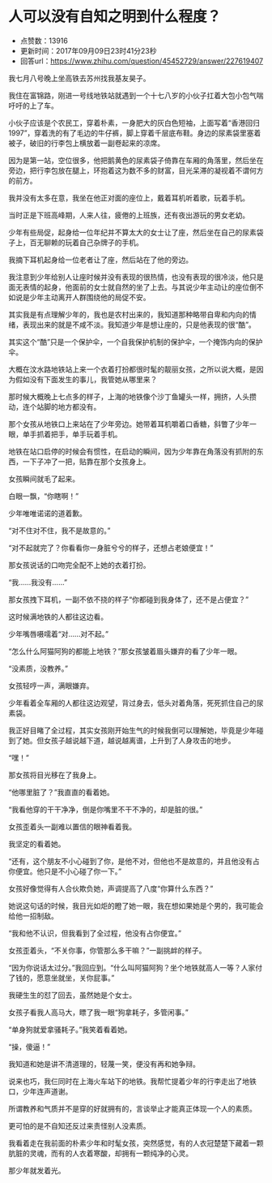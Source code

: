 # 人可以没有自知之明到什么程度？
- 点赞数：13916
- 更新时间：2017年09月09日23时41分23秒
- 回答url：https://www.zhihu.com/question/45452729/answer/227619407
<body>
 <p data-pid="ENjQSnTC">我七月八号晚上坐高铁去苏州找我基友昊子。</p>
 <p data-pid="ARASd4Cz">我住在富锦路，刚进一号线地铁站就遇到一个十七八岁的小伙子扛着大包小包气喘吁吁的上了车。</p>
 <p data-pid="PledxPNR">小伙子应该是个农民工，穿着朴素，一身肥大的灰白色短袖，上面写着“香港回归1997”，穿着洗的有了毛边的牛仔裤，脚上穿着千层底布鞋。身边的尿素袋里塞着被子，破旧的行李包上横放着一副卷起来的凉席。</p>
 <p data-pid="nmia9Yo0">因为是第一站，空位很多，他把鹅黄色的尿素袋子倚靠在车厢的角落里，然后坐在旁边，把行李包放在腿上，环抱着这为数不多的财富，目光呆滞的凝视着不谓何方的前方。</p>
 <p data-pid="GV17S6wI">我并没有太多在意，我坐在他正对面的座位上，戴着耳机听着歌，玩着手机。</p>
 <p data-pid="jJGvfi7x">当时正是下班高峰期，人来人往，疲倦的上班族，还有夜出游玩的男女老幼。</p>
 <p data-pid="MY7vCHI_">少年有些局促，起身给一位年纪并不算太大的女士让了座，然后坐在自己的尿素袋子上，百无聊赖的玩着自己杂牌子的手机。</p>
 <p data-pid="LAZuaGqZ">我摘下耳机起身给一位老者让了座，然后站在了他的旁边。</p>
 <p data-pid="noNJ5NW0">我注意到少年给别人让座时候并没有表现的很热情，也没有表现的很冷淡，他只是面无表情的起身，他面前的女士就自然的坐了上去。与其说少年主动让的座位倒不如说是少年主动离开人群围绕他的局促不安。</p>
 <p data-pid="0SEv1Ay-">其实我是有点理解少年的，我也是农村出来的，我知道那种略带自卑和内向的情绪，表现出来的就是不咸不淡。我知道少年是想让座的，只是他表现的很“酷”。</p>
 <p data-pid="a0Imom9b">其实这个“酷”只是一个保护伞，一个自我保护机制的保护伞，一个掩饰内向的保护伞。</p>
 <p data-pid="pVOv9Z8I">大概在汶水路地铁站上来一个衣着打扮都很时髦的靓丽女孩，之所以说大概，是因为假如没有下面发生的事儿，我管她从哪里来？</p>
 <p data-pid="Gng-3KWc">那时候大概晚上七点多的样子，上海的地铁像个沙丁鱼罐头一样，拥挤，人头攒动，连个站脚的地方都没有。</p>
 <p data-pid="nJyl5x0r">那个女孩从地铁口上来站在了少年旁边。她带着耳机嚼着口香糖，斜瞥了少年一眼，单手抓着把手，单手玩着手机。</p>
 <p data-pid="-1jZcEnk">地铁在站口启停的时候会有惯性，在启动的瞬间，因为少年靠在角落没有抓附的东西，一下子冲了一把，贴靠在那个女孩身上。</p>
 <p data-pid="Cpv830OK">女孩瞬间就毛了起来。</p>
 <p data-pid="zIU_xdLP">白眼一飘，“你瞎啊！”</p>
 <p data-pid="-LJItUTc">少年唯唯诺诺的道着歉。</p>
 <p data-pid="eu2OHT4o">“对不住对不住，我不是故意的。”</p>
 <p data-pid="CIUszeaM">“对不起就完了？你看看你一身脏兮兮的样子，还想占老娘便宜！”</p>
 <p data-pid="1YJ2ZoPe">那女孩说话的口吻完全配不上她的衣着打扮。</p>
 <p data-pid="wd38obew">“我……我没有……”</p>
 <p data-pid="qYpMFYjo">那女孩拽下耳机，一副不依不挠的样子“你都碰到我身体了，还不是占便宜？”</p>
 <p data-pid="DFVuY1lv">这时候满地铁的人都往这边看。</p>
 <p data-pid="Ez2Uaux6">少年嘴唇嗫嚅着“对……对不起。”</p>
 <p data-pid="JsrjhGf6">“怎么什么阿猫阿狗的都能上地铁？”那女孩皱着眉头嫌弃的看了少年一眼。</p>
 <p data-pid="QMjtMCuT">“没素质，没教养。”</p>
 <p data-pid="lFmLpLTo">女孩轻哼一声，满眼嫌弃。</p>
 <p data-pid="1eG_Ag2j">少年看着全车厢的人都往这边观望，背过身去，低头对着角落，死死抓住自己的尿素袋。</p>
 <p data-pid="EPLKJNzV">我正好目睹了全过程，其实女孩刚开始生气的时候我倒可以理解她，毕竟是少年碰到了她。但女孩子越说越下道，越说越离谱，上升到了人身攻击的地步。</p>
 <p data-pid="Cu6mszGK">“嘿！”</p>
 <p data-pid="Tk-xdPKO">那女孩将目光移在了我身上。</p>
 <p data-pid="4HrEsh3j">“他哪里脏了？”我直直的看着她。</p>
 <p data-pid="bhtw90gB">“我看他穿的干干净净，倒是你嘴里不干不净的，却是脏的很。”</p>
 <p data-pid="2HK3HNbr">女孩歪着头一副难以置信的眼神看着我。</p>
 <p data-pid="yhM9Hxvp">我坚定的看着她。</p>
 <p data-pid="H64Dcm19">“还有，这个朋友不小心碰到了你，是他不对，但他也不是故意的，并且他没有占你便宜。他只是不小心碰了你一下。”</p>
 <p data-pid="bINbr_x7">女孩好像觉得有人合伙欺负她，声调提高了八度“你算什么东西？”</p>
 <p data-pid="3BxKRLNx">她说这句话的时候，我目光如炬的瞪了她一眼，我在想如果她是个男的，我可能会给他一招制敌。</p>
 <p data-pid="M4ktJos2">“我和他不认识，但我看到了全过程，他没有占你便宜。”</p>
 <p data-pid="7yyDByJw">女孩歪着头，“不关你事，你管那么多干嘛？”一副挑衅的样子。</p>
 <p data-pid="vApy-fHY">“因为你说话太过分。”我回应到。“什么叫阿猫阿狗？坐个地铁就高人一等？人家付了钱的，愿意坐就坐，关你屁事。”</p>
 <p data-pid="BtbRH3Dz">我硬生生的怼了回去，虽然她是个女士。</p>
 <p data-pid="MTAV_JKC">女孩子看我人高马大，瞟了我一眼“狗拿耗子，多管闲事。”</p>
 <p data-pid="4iFopQ3n">“单身狗就爱拿骚耗子。”我笑着看着她。</p>
 <p data-pid="0WWcZVBb">“操，傻逼！”</p>
 <p data-pid="OjihK6Cg">我知道和她是讲不清道理的，轻蔑一笑，便没有再和她争辩。</p>
 <p data-pid="RJNSZBAS">说来也巧，我仨同时在上海火车站下的地铁。我帮忙提着少年的行李走出了地铁口，少年连声道谢。</p>
 <p data-pid="UOsZvqys">所谓教养和气质并不是穿的好就拥有的，言谈举止才能真正体现一个人的素质。</p>
 <p data-pid="CQQHKaim">更可怕的是不自知还反过来责怪别人没素质。</p>
 <p data-pid="XsEmH6pe">我看着走在我前面的朴素少年和时髦女孩，突然感觉，有的人衣冠楚楚下藏着一颗肮脏的灵魂，而有的人衣着寒酸，却拥有一颗纯净的心灵。</p>
 <p data-pid="6BeSmFhV">那少年就发着光。</p>
</body>